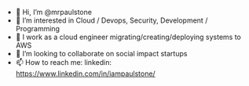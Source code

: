 - 👋 Hi, I’m @mrpaulstone
- 👀 I’m interested in Cloud / Devops, Security, Development / Programming
- 🌱 I work as a cloud engineer migrating/creating/deploying systems to AWS
- 💞️ I’m looking to collaborate on social impact startups
- 📫 How to reach me: linkedin: https://www.linkedin.com/in/iampaulstone/

<!---
mrpaulstone/mrpaulstone is a ✨ special ✨ repository because its `README.md` (this file) appears on your GitHub profile.
You can click the Preview link to take a look at your changes.
--->
